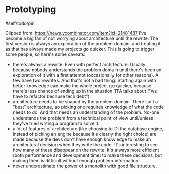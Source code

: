# Prototyping

#self/todo/pin

Clipped from: https://news.ycombinator.com/item?id=21481487
I've become a big fan of not worrying about architecture until the rewrite. The first version is always an exploration of the problem domain, and treating it as that has always made my projects go quicker.
This is going to trigger some people, so here's some caveats:

- there's always a rewrite. Even with perfect architecture. Usually because nobody understands the problem domain until there's been an exploration of it with a first attempt (occasionally for other reasons). A few have two rewrites. And that's not a bad thing. Starting again with better knowledge can make the whole project go quicker, because there's less chance of ending up in the situation TFA talks about ("we have to refactor because tech debt").
- architecture needs to be shaped by the problem domain. There isn't a "best" architecture, so picking one requires knowledge of what the code needs to do. And that needs an understanding of the problem. No-one understands the problem from a technical point of view until/unless they've tried writing a program to solve it.
- a lot of features of architecture (like choosing to DI the database engine, instead of picking an engine because it's clearly the right choice) are made because the devs don't have enough knowledge to make an architectural decision when they write the code. It's interesting to see how many of these disappear on the rewrite. It's always more efficient (both performance and development time) to make these decisions, but making them is difficult without enough problem information.
- never underestimate the power of a monolith with good file structure. 
